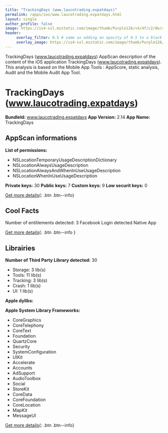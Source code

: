 ```yaml
---
title: "TrackingDays (www.laucotrading.expatdays)"
permalink: /apps/ios/www.laucotrading.expatdays.html
layout: single
author_profile: false
image: https://is4-ssl.mzstatic.com/image/thumb/Purple126/v4/4f/c2/0e/4fc20e8b-03d7-ffbc-7252-33ccaee27503/AppIcon-0-0-1x_U007emarketing-0-0-0-7-0-0-sRGB-0-0-0-GLES2_U002c0-512MB-85-220-0-0.png/512x512bb.jpg
header: 
     overlay_filter: 0.5 # same as adding an opacity of 0.5 to a black background
     overlay_image: https://is4-ssl.mzstatic.com/image/thumb/Purple126/v4/4f/c2/0e/4fc20e8b-03d7-ffbc-7252-33ccaee27503/AppIcon-0-0-1x_U007emarketing-0-0-0-7-0-0-sRGB-0-0-0-GLES2_U002c0-512MB-85-220-0-0.png/512x512bb.jpg
---
```

TrackingDays (www.laucotrading.expatdays) AppScan description of the content of the iOS application TrackingDays (www.laucotrading.expatdays). This analysis is based on the Mobile App Tools : AppScore, static analysis, Audit and the Mobile Audit App Tool.

# TrackingDays (www.laucotrading.expatdays)

**BundleId:** www.laucotrading.expatdays
**App Version:** 2.14
**App Name:** TrackingDays


## AppScan informations 

**List of permissions:** 
- NSLocationTemporaryUsageDescriptionDictionary
- NSLocationAlwaysUsageDescription
- NSLocationAlwaysAndWhenInUseUsageDescription
- NSLocationWhenInUseUsageDescription
  
  
**Private keys:** 30
**Public keys:** 7
**Custom keys:** 9
**Low securit keys:** 0
  
[Get more details](/pricing.html){: .btn .btn--info}

## Cool Facts

Number of entitlements detected: 3
Facebook Login detected
Native App
  
[Get more details](/pricing.html){: .btn .btn--info }

## Librairies 
**Number of Third Party Library detected:** 30
- Storage: 3 lib(s)
- Tools: 11 lib(s)
- Tracking: 3 lib(s)
- Crash: 1 lib(s)
- UI: 1 lib(s)


**Apple dylibs:**


**Apple System Library Frameworks:**
- CoreGraphics
- CoreTelephony
- CoreText
- Foundation
- QuartzCore
- Security
- SystemConfiguration
- UIKit
- Accelerate
- Accounts
- AdSupport
- AudioToolbox
- Social
- StoreKit
- CoreData
- CoreFoundation
- CoreLocation
- MapKit
- MessageUI


  
[Get more details](/pricing.html){: .btn .btn--info}

